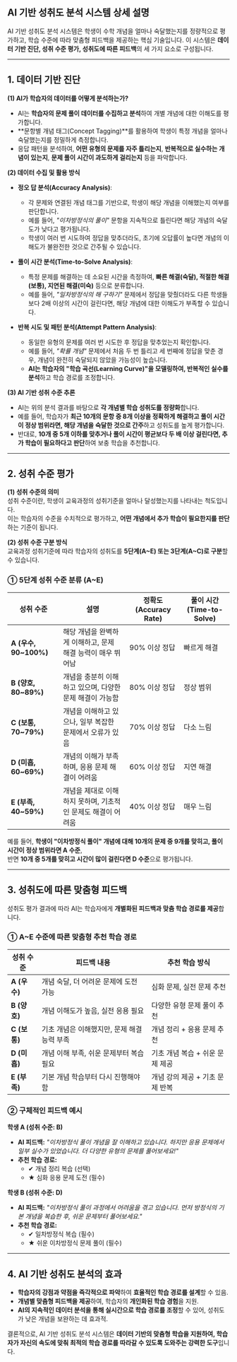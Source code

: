 ## **AI 기반 성취도 분석 시스템 상세 설명**

AI 기반 성취도 분석 시스템은 학생이 수학 개념을 얼마나 숙달했는지를 정량적으로 평가하고, 학습 수준에 따라 맞춤형 피드백을 제공하는 핵심 기술입니다. 이 시스템은 **데이터 기반 진단, 성취 수준 평가, 성취도에 따른 피드백**의 세 가지 요소로 구성됩니다.

---

## **1. 데이터 기반 진단**

**(1) AI가 학습자의 데이터를 어떻게 분석하는가?**

-   AI는 **학습자의 문제 풀이 데이터를 수집하고 분석**하여 개별 개념에 대한 이해도를 평가합니다.
-   **문항별 개념 태그(Concept Tagging)**를 활용하여 학생이 특정 개념을 얼마나 숙달했는지를 정밀하게 측정합니다.
-   응답 패턴을 분석하여, **어떤 유형의 문제를 자주 틀리는지**, **반복적으로 실수하는 개념이 있는지**, **문제 풀이 시간이 과도하게 걸리는지** 등을 파악합니다.

**(2) 데이터 수집 및 활용 방식**

-   **정오 답 분석(Accuracy Analysis)**:

    -   각 문제와 연결된 개념 태그를 기반으로, 학생이 해당 개념을 이해했는지 여부를 판단합니다.
    -   예를 들어, _"이차방정식의 풀이"_ 문항을 지속적으로 틀린다면 해당 개념의 숙달도가 낮다고 평가됩니다.
    -   학생이 여러 번 시도하여 정답을 맞추더라도, 초기에 오답률이 높다면 개념의 이해도가 불완전한 것으로 간주될 수 있습니다.

-   **풀이 시간 분석(Time-to-Solve Analysis)**:

    -   특정 문제를 해결하는 데 소요된 시간을 측정하여, **빠른 해결(숙달), 적절한 해결(보통), 지연된 해결(미숙)** 등으로 분류합니다.
    -   예를 들어, _"일차방정식의 해 구하기"_ 문제에서 정답을 맞췄더라도 다른 학생들보다 2배 이상의 시간이 걸린다면, 해당 개념에 대한 이해도가 부족할 수 있습니다.

-   **반복 시도 및 패턴 분석(Attempt Pattern Analysis)**:
    -   동일한 유형의 문제를 여러 번 시도한 후 정답을 맞추었는지 확인합니다.
    -   예를 들어, _"확률 개념"_ 문제에서 처음 두 번 틀리고 세 번째에 정답을 맞춘 경우, 개념이 완전히 숙달되지 않았을 가능성이 높습니다.
    -   **AI는 학습자의 "학습 곡선(Learning Curve)"을 모델링하여, 반복적인 실수를 분석**하고 학습 경로를 조정합니다.

**(3) AI 기반 성취 수준 추론**

-   AI는 위의 분석 결과를 바탕으로 **각 개념별 학습 성취도를 정량화**합니다.
-   예를 들어, 학습자가 **최근 10개의 문항 중 8개 이상을 정확하게 해결하고 풀이 시간이 정상 범위라면, 해당 개념을 숙달한 것으로 간주**하고 성취도를 높게 평가합니다.
-   반대로, **10개 중 5개 이하를 맞추거나 풀이 시간이 평균보다 두 배 이상 걸린다면, 추가 학습이 필요하다고 판단**하여 보충 학습을 추천합니다.

---

## **2. 성취 수준 평가**

**(1) 성취 수준의 의미**  
성취 수준이란, 학생이 교육과정의 성취기준을 얼마나 달성했는지를 나타내는 척도입니다.  
이는 학습자의 수준을 수치적으로 평가하고, **어떤 개념에서 추가 학습이 필요한지를 판단**하는 기준이 됩니다.

**(2) 성취 수준 구분 방식**  
교육과정 성취기준에 따라 학습자의 성취도를 **5단계(A~E) 또는 3단계(A~C)로 구분**할 수 있습니다.

### **① 5단계 성취 수준 분류 (A~E)**

| **성취 수준**         | **설명**                                                     | **정확도(Accuracy Rate)** | **풀이 시간(Time-to-Solve)** |
| --------------------- | ------------------------------------------------------------ | ------------------------- | ---------------------------- |
| **A (우수, 90~100%)** | 해당 개념을 완벽하게 이해하고, 문제 해결 능력이 매우 뛰어남  | 90% 이상 정답             | 빠르게 해결                  |
| **B (양호, 80~89%)**  | 개념을 충분히 이해하고 있으며, 다양한 문제 해결이 가능함     | 80% 이상 정답             | 정상 범위                    |
| **C (보통, 70~79%)**  | 개념을 이해하고 있으나, 일부 복잡한 문제에서 오류가 있음     | 70% 이상 정답             | 다소 느림                    |
| **D (미흡, 60~69%)**  | 개념의 이해가 부족하며, 응용 문제 해결이 어려움              | 60% 이상 정답             | 지연 해결                    |
| **E (부족, 40~59%)**  | 개념을 제대로 이해하지 못하며, 기초적인 문제도 해결이 어려움 | 40% 이상 정답             | 매우 느림                    |

예를 들어, **학생이 "이차방정식 풀이" 개념에 대해 10개의 문제 중 9개를 맞히고, 풀이 시간이 정상 범위라면 A 수준**,  
반면 **10개 중 5개를 맞히고 시간이 많이 걸린다면 D 수준**으로 평가됩니다.

---

## **3. 성취도에 따른 맞춤형 피드백**

성취도 평가 결과에 따라 AI는 학습자에게 **개별화된 피드백과 맞춤 학습 경로를 제공**합니다.

### **① A~E 수준에 따른 맞춤형 추천 학습 경로**

| **성취 수준** | **피드백 내용**                             | **추천 학습 방식**              |
| ------------- | ------------------------------------------- | ------------------------------- |
| **A (우수)**  | 개념 숙달, 더 어려운 문제에 도전 가능       | 심화 문제, 실전 문제 추천       |
| **B (양호)**  | 개념 이해도가 높음, 실전 응용 필요          | 다양한 유형 문제 풀이 추천      |
| **C (보통)**  | 기초 개념은 이해했지만, 문제 해결 능력 부족 | 개념 정리 + 응용 문제 추천      |
| **D (미흡)**  | 개념 이해 부족, 쉬운 문제부터 복습 필요     | 기초 개념 복습 + 쉬운 문제 제공 |
| **E (부족)**  | 기본 개념 학습부터 다시 진행해야 함         | 개념 강의 제공 + 기초 문제 반복 |

### **② 구체적인 피드백 예시**

**학생 A (성취 수준: B)**

-   **AI 피드백:** _"이차방정식 풀이 개념을 잘 이해하고 있습니다. 하지만 응용 문제에서 일부 실수가 있었습니다. 더 다양한 유형의 문제를 풀어보세요!"_
-   **추천 학습 경로:**
    -   ✔ 개념 정리 복습 (선택)
    -   ★ 심화 응용 문제 도전 (필수)

**학생 B (성취 수준: D)**

-   **AI 피드백:** _"이차방정식 풀이 과정에서 어려움을 겪고 있습니다. 먼저 방정식의 기본 개념을 복습한 후, 쉬운 문제부터 풀어보세요."_
-   **추천 학습 경로:**
    -   ✔ 일차방정식 복습 (필수)
    -   ★ 쉬운 이차방정식 문제 풀이 (필수)

---

## **4. AI 기반 성취도 분석의 효과**

-   **학습자의 강점과 약점을 즉각적으로 파악**하여 **효율적인 학습 경로를 설계**할 수 있음.
-   **개념별 맞춤형 피드백을 제공**하여, 학습자의 **개인화된 학습 경험**을 지원.
-   **AI의 지속적인 데이터 분석을 통해 실시간으로 학습 경로를 조정**할 수 있어, 성취도가 낮은 개념을 보완하는 데 효과적.

결론적으로, AI 기반 성취도 분석 시스템은 **데이터 기반의 맞춤형 학습을 지원하여, 학습자가 자신의 속도에 맞춰 최적의 학습 경로를 따라갈 수 있도록 도와주는 강력한 도구**입니다.
